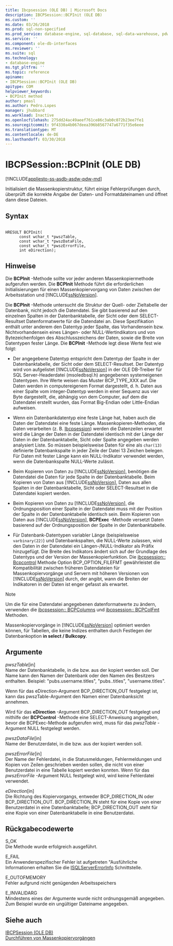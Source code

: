 ```yaml
---
title: Ibcpsession (OLE DB) | Microsoft Docs
description: IBCPSession::BCPInit (OLE DB)
ms.custom: ''
ms.date: 03/26/2018
ms.prod: sql-non-specified
ms.prod_service: database-engine, sql-database, sql-data-warehouse, pdw
ms.service: ''
ms.component: ole-db-interfaces
ms.reviewer: ''
ms.suite: sql
ms.technology:
- database-engine
ms.tgt_pltfrm: ''
ms.topic: reference
apiname:
- IBCPSession::BCPInit (OLE DB)
apitype: COM
helpviewer_keywords:
- BCPInit method
author: pmasl
ms.author: Pedro.Lopes
manager: jhubbard
ms.workload: Inactive
ms.openlocfilehash: 275dd24ac49aeef761ce86c3ab0c072b23ee7fe1
ms.sourcegitcommit: 9f4330a4b067deea396b8567747a6771f35e6eee
ms.translationtype: MT
ms.contentlocale: de-DE
ms.lasthandoff: 03/30/2018
---
```

# <a name="ibcpsessionbcpinit-ole-db"></a>IBCPSession::BCPInit (OLE DB)
[!INCLUDE[appliesto-ss-asdb-asdw-pdw-md](../../../includes/appliesto-ss-asdb-asdw-pdw-md.md)]

  Initialisiert die Massenkopierstruktur, führt einige Fehlerprüfungen durch, überprüft die korrekte Angabe der Daten- und Formatdateinamen und öffnet dann diese Dateien.  
  
## <a name="syntax"></a>Syntax  
  
```  
  
HRESULT BCPInit(   
      const wchar_t *pwszTable,  
      const wchar_t *pwszDataFile,  
      const wchar_t *pwszErrorFile,  
      int eDirection);  
```  
  
## <a name="remarks"></a>Hinweise  
 Die **BCPInit** -Methode sollte vor jeder anderen Massenkopiermethode aufgerufen werden. Die **BCPInit** Methode führt die erforderlichen Initialisierungen für einen Massenkopiervorgang von Daten zwischen der Arbeitsstation und [!INCLUDE[ssNoVersion](../../../includes/ssnoversion-md.md)].  
  
 Die **BCPInit** -Methode untersucht die Struktur der Quell- oder Zieltabelle der Datenbank, nicht jedoch die Datendatei. Sie gibt basierend auf den einzelnen Spalten in der Datenbanktabelle, der Sicht oder dem SELECT-Resultset Datenformatwerte für die Datendatei an. Diese Spezifikation enthält unter anderem den Datentyp jeder Spalte, das Vorhandensein bzw. Nichtvorhandensein eines Längen- oder NULL-Wertindikators und von Bytezeichenfolgen des Abschlusszeichens der Daten, sowie die Breite von Datentypen fester Länge. Die **BCPInit** -Methode legt diese Werte fest wie folgt:  
  
-   Der angegebene Datentyp entspricht dem Datentyp der Spalte in der Datenbanktabelle, der Sicht oder dem SELECT-Resultset. Der Datentyp wird von aufgelistet [!INCLUDE[ssNoVersion](../../../includes/ssnoversion-md.md)] in der OLE DB-Treiber für SQL Server-Headerdatei (msoledbsql.h) angegebenen systemeigenen Datentypen. Ihre Werte weisen das Muster BCP_TYPE_XXX auf. Die Daten werden in computereigenem Format dargestellt, d. h. Daten aus einer Spalte vom integer-Datentyp werden in einer Sequenz aus vier Byte dargestellt, die, abhängig von dem Computer, auf dem die Datendatei erstellt wurden, das Format Big-Endian oder Little-Endian aufweisen.  
  
-   Wenn ein Datenbankdatentyp eine feste Länge hat, haben auch die Daten der Datendatei eine feste Länge. Massenkopieren-Methoden, die Daten verarbeiten (z. B. [Ibcpsession](../../oledb/ole-db-interfaces/ibcpsession-bcpexec-ole-db.md)) werden die Datenzeilen erwartet wird die Länge der Daten in der Datendatei identisch mit der Länge der Daten in der Datenbanktabelle, Sicht oder Spalte angegeben werden analysiert Liste. So müssen beispielsweise Daten für eine als `char(13)` definierte Datenbankspalte in jeder Zeile der Datei 13 Zeichen belegen. Für Daten mit fester Länge kann ein NULL-Indikator verwendet werden, wenn die Datenbankspalte NULL-Werte zulässt.  
  
-   Beim Kopieren von Daten zu [!INCLUDE[ssNoVersion](../../../includes/ssnoversion-md.md)], benötigen die Datendatei die Daten für jede Spalte in der Datenbanktabelle. Beim Kopieren von Daten aus [!INCLUDE[ssNoVersion](../../../includes/ssnoversion-md.md)], Daten aus allen Spalten in der Datenbanktabelle, Sicht oder SELECT-Resultset in die Datendatei kopiert werden.  
  
-   Beim Kopieren von Daten zu [!INCLUDE[ssNoVersion](../../../includes/ssnoversion-md.md)], die Ordnungsposition einer Spalte in der Datendatei muss mit der Position der Spalte in der Datenbanktabelle identisch sein. Beim Kopieren von Daten aus [!INCLUDE[ssNoVersion](../../../includes/ssnoversion-md.md)], **BCPExec** -Methode versetzt Daten basierend auf der Ordnungsposition der Spalte in der Datenbanktabelle.  
  
-   Für Datenbank-Datentypen variabler Länge (beispielsweise `varbinary(22)`) und Datenbankspalten, die NULL-Werte zulassen, wird den Daten in der Datendatei ein Längen-/NULL-Indikator als Präfix hinzugefügt. Die Breite des Indikators ändert sich auf der Grundlage des Datentyps und der Version der Massenkopierfunktion. Die [ibcpsession:: Bcpcontrol](../../oledb/ole-db-interfaces/ibcpsession-bcpcontrol-ole-db.md) Methode Option BCP_OPTION_FILEFMT gewährleistet die Kompatibilität zwischen früheren Datendateien für Massenkopiervorgänge und Servern mit höheren Versionen von [!INCLUDE[ssNoVersion](../../../includes/ssnoversion-md.md)] durch, der angibt, wann die Breiten der Indikatoren in der Daten ist enger gefasst als erwartet.  
  
> [!NOTE]  
>  Um die für eine Datendatei angegebenen datenformatwerte zu ändern, verwenden die [ibcpsession:: BCPColumns](../../oledb/ole-db-interfaces/ibcpsession-bcpcolumns-ole-db.md) und [ibcpsession:: BCPColFmt](../../oledb/ole-db-interfaces/ibcpsession-bcpcolfmt-ole-db.md) Methoden.  
  
 Massenkopiervorgänge in [!INCLUDE[ssNoVersion](../../../includes/ssnoversion-md.md)] optimiert werden können, für Tabellen, die keine Indizes enthalten durch Festlegen der Datenbankoption **in select / Bulkcopy**.  
  
## <a name="arguments"></a>Argumente  
 *pwszTable*[in]  
 Name der Datenbanktabelle, in die bzw. aus der kopiert werden soll. Der Name kann den Namen der Datenbank oder den Namen des Besitzers enthalten. Beispiel: "pubs.username.titles", "pubs..titles", "username.titles".  
  
 Wenn für das eDirection-Argument BCP_DIRECTION_OUT festgelegt ist, kann das pwszTable-Argument den Namen einer Datenbanksicht annehmen.  
  
 Wird für das **eDirection** -Argument BCP_DIRECTION_OUT festgelegt und mithilfe der **BCPControl** -Methode eine SELECT-Anweisung angegeben, bevor die BCPExec-Methode aufgerufen wird, muss für das *pwszTable* -Argument NULL festgelegt werden.  
  
 *pwszDataFile*[in]  
 Name der Benutzerdatei, in die bzw. aus der kopiert werden soll.  
  
 *pwszErrorFile*[in]  
 Der Name der Fehlerdatei, in die Statusmeldungen, Fehlermeldungen und Kopien von Zeilen geschrieben werden sollen, die nicht von einer Benutzerdatei in eine Tabelle kopiert werden konnten. Wenn für das *pwszErrorFile* -Argument NULL festgelegt wird, wird keine Fehlerdatei verwendet.  
  
 *eDirection*[in]  
 Die Richtung des Kopiervorgangs, entweder BCP_DIRECTION_IN oder BCP_DIRECTION_OUT. BCP_DIRECTION_IN steht für eine Kopie von einer Benutzerdatei in eine Datenbanktabelle; BCP_DIRECTION_OUT steht für eine Kopie von einer Datenbanktabelle in eine Benutzerdatei.  
  
## <a name="return-code-values"></a>Rückgabecodewerte  
 S_OK  
 Die Methode wurde erfolgreich ausgeführt.  
  
 E_FAIL  
 Ein Anwenderspezifischer Fehler ist aufgetreten "Ausführliche Informationen erhalten Sie die [ISQLServerErrorInfo](http://msdn.microsoft.com/library/a8323b5c-686a-4235-a8d2-bda43617b3a1) Schnittstelle.  
  
 E_OUTOFMEMORY  
 Fehler aufgrund nicht genügenden Arbeitsspeichers  
  
 E_INVALIDARG  
 Mindestens eines der Argumente wurde nicht ordnungsgemäß angegeben. Zum Beispiel wurde ein ungültiger Dateiname angegeben.  
  
## <a name="see-also"></a>Siehe auch  
 [IBCPSession &#40;OLE DB&#41;](../../oledb/ole-db-interfaces/ibcpsession-ole-db.md)   
 [Durchführen von Massenkopiervorgängen](../../oledb/features/performing-bulk-copy-operations.md)  
  
  
